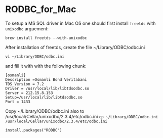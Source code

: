 # RODBC_for_Mac

To setup a MS SQL driver in Mac OS one should first install `freetds` with `unixodbc` arguement:

`brew install freetds --with-unixodbc`

After installation of freetds, create the file ~/Library/ODBC/odbc.ini 

`vi ~/Library/ODBC/odbc.ini`

and fill it with with the following chunk: 
~~~~
[osmanli]
Description =Osmanli Bond Veritabani
TDS_Version = 7.2
Driver = /usr/local/lib/libtdsodbc.so
Server = 212.15.8.153
Setup=/usr/local/lib/libtdsodbc.so
Port = 1433
~~~~
Copy ~/Library/ODBC/odbc.ini also to /usr/local/Cellar/unixodbc/2.3.4/etc/odbc.ini
`cp ~/Library/ODBC/odbc.ini /usr/local/Cellar/unixodbc/2.3.4/etc/odbc.ini`

`install.packages("RODBC")`

